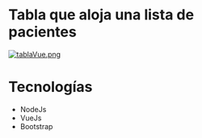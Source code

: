 # Tabla que aloja una lista de pacientes

[![tablaVue.png](https://i.postimg.cc/yNcsCqRc/tablaVue.png)](https://postimg.cc/zLz9Tc0G)

# Tecnologías

<ul>
  <li>NodeJs</li>
  <li>VueJs</li>
  <li>Bootstrap</li>
 </ul>
